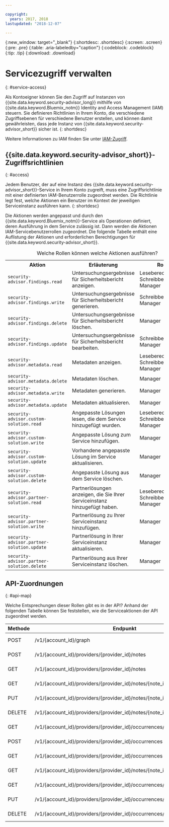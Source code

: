 ```yaml
---

copyright:
  years: 2017, 2018
lastupdated: "2018-12-07"

---
```


{:new_window: target="_blank"}
{:shortdesc: .shortdesc}
{:screen: .screen}
{:pre: .pre}
{:table: .aria-labeledby="caption"}
{:codeblock: .codeblock}
{:tip: .tip}
{:download: .download}


# Servicezugriff verwalten
{: #service-access}

Als Kontoeigner können Sie den Zugriff auf Instanzen von {{site.data.keyword.security-advisor_long}} mithilfe von {{site.data.keyword.Bluemix_notm}} Identity and Access Management (IAM) steuern. Sie definieren Richtlinien in Ihrem Konto, die verschiedene Zugriffsebenen für verschiedene Benutzer erstellen, und können damit gewährleisten, dass jede Instanz von {{site.data.keyword.security-advisor_short}} sicher ist.
{: shortdesc}

Weitere Informationen zu IAM finden Sie unter [IAM-Zugriff](/docs/iam/users_roles.html).

## {{site.data.keyword.security-advisor_short}}-Zugriffsrichtlinien
{: #access}

Jedem Benutzer, der auf eine Instanz des {{site.data.keyword.security-advisor_short}}-Service in Ihrem Konto zugreift, muss eine Zugriffsrichtlinie mit einer definierten IAM-Benutzerrolle zugeordnet werden. Die Richtlinie legt fest, welche Aktionen ein Benutzer im Kontext der jeweiligen Serviceinstanz ausführen kann.
{: shortdesc}

Die Aktionen werden angepasst und durch den {{site.data.keyword.Bluemix_notm}}-Service als Operationen definiert, deren Ausführung in dem Service zulässig ist. Dann werden die Aktionen IAM-Servicebenutzerrollen zugeordnet. Die folgende Tabelle enthält eine Auflistung der Aktionen und erforderlichen Berechtigungen für {{site.data.keyword.security-advisor_short}}.

<table><caption>Welche Rollen können welche Aktionen ausführen?</caption>
  <col width="40%">
  <col width="40%">
  <col width="20%">
  <tr>
    <th>Aktion</th>
    <th>Erläuterung</th>
    <th>Rolle</th>
  </tr>
  <tr>
    <td><code>security-advisor.findings.read</code></td>
    <td>Untersuchungsergebnisse für Sicherheitsbericht anzeigen.</td>
    <td>Leseberechtigter</br>Schreibberechtigter</br>Manager</td>
  </tr>
  <tr>
    <td><code>security-advisor.findings.write</code></td>
    <td>Untersuchungsergebnisse für Sicherheitsbericht generieren.</td>
    <td>Schreibberechtigter</br>Manager</td>
  </tr>
  <tr>
    <td><code>security-advisor.findings.delete</code></td>
    <td>Untersuchungsergebnisse für Sicherheitsbericht löschen.</td>
    <td>Manager</td>
  </tr>
  <tr>
    <td><code>security-advisor.findings.update</code></td>
    <td>Untersuchungsergebnisse für Sicherheitsbericht bearbeiten.</td>
    <td>Schreibberechtigter</br>Manager</td>
  </tr>
  <tr>
    <td><code>security-advisor.metadata.read</code></td>
    <td>Metadaten anzeigen.</td>
    <td>Leseberechtigter</br>Schreibberechtigter</br>Manager</td>
  </tr>
  <tr>
    <td><code>security-advisor.metadata.delete</code></td>
    <td>Metadaten löschen.</td>
    <td>Manager</td>
  </tr>
  <tr>
    <td><code>security-advisor.metadata.write</code></td>
    <td>Metadaten generieren.</td>
    <td>Manager</td>
  </tr>
  <tr>
    <td><code>security-advisor.metadata.update</code></td>
    <td>Metadaten aktualisieren.</td>
    <td>Manager</td>
  </tr>
  <tr>
    <td><code>security-advisor.custom-solution.read</code></td>
    <td>Angepasste Lösungen lesen, die dem Service hinzugefügt wurden.</td>
    <td>Leseberechtigter</br>Schreibberechtigter</br>Manager</td>
  </tr>
  <tr>
    <td><code>security-advisor.custom-solution.write</code></td>
    <td>Angepasste Lösung zum Service hinzufügen.</td>
    <td>Manager</td>
  </tr>
  <tr>
    <td><code>security-advisor.custom-solution.update</code></td>
    <td>Vorhandene angepasste Lösung im Service aktualisieren.</td>
    <td>Manager</td>
  </tr>
  <tr>
    <td><code>security-advisor.custom-solution.delete</code></td>
    <td>Angepasste Lösung aus dem Service löschen.</td>
    <td>Manager</td>
  </tr>
  <tr>
    <td><code>security-advisor.partner-solution.read</code></td>
    <td>Partnerlösungen anzeigen, die Sie Ihrer Serviceinstanz hinzugefügt haben.</td>
    <td>Leseberechtigter</br>Schreibberechtigter</br>Manager</td>
  </tr>
  <tr>
    <td><code>security-advisor.partner-solution.write</code></td>
    <td>Partnerlösung zu Ihrer Serviceinstanz hinzufügen.</td>
    <td>Manager</td>
  </tr>
  <tr>
    <td><code>security-advisor.partner-solution.update</code></td>
    <td>Partnerlösung in Ihrer Serviceinstanz aktualisieren.</td>
    <td>Manager</td>
  </tr>
  <tr>
    <td><code>security-advisor.partner-solution.delete</code></td>
    <td>Partnerlösung aus Ihrer Serviceinstanz löschen.</td>
    <td>Manager</td>
  </tr>
</table>

## API-Zuordnungen
{: #api-map}

Welche Entsprechungen dieser Rollen gibt es in der API? Anhand der folgenden Tabelle können Sie feststellen, wie die Serviceaktionen der API zugeordnet werden.


| Methode | Endpunkt                                                                  |  Serviceaktion                  |
|--------|---------------------------------------------------------------------------|----------------------------------|
| POST   | /v1/{account_id}/graph                                                    | security-advisor.findings.read   |
| POST   | /v1/{account_id}/providers/{provider_id}/notes                            | security-advisor.metadata.write  |
| GET    | /v1/{account_id}/providers/{provider_id}/notes                            | security-advisor.metadata.read   |
| GET    | /v1/{account_id}/providers/{provider_id}/notes/{note_id}                  | security-advisor.metadata.read   |
| PUT    | /v1/{account_id}/providers/{provider_id}/notes/{note_id}                  | security-advisor.metadata.update |
| DELETE | /v1/{account_id}/providers/{provider_id}/notes/{note_id}                  | security-advisor.metadata.delete |
| GET    | /v1/{account_id}/providers/{provider_id}/occurrences/{occurrence_id}/note | security-advisor.findings.read   |
| POST   | /v1/{account_id}/providers/{provider_id}/occurrences                      | security-advisor.findings.write  |
| GET    | /v1/{account_id}/providers/{provider_id}/occurrences                      | security-advisor.findings.read   |
| GET    | /v1/{account_id}/providers/{provider_id}/notes/{note_id}/occurrences      | security-advisor.findings.read   |
| GET    | /v1/{account_id}/providers/{provider_id}/occurrences/{occurrence_id}      | security-advisor.findings.read   |
| PUT    | /v1/{account_id}/providers/{provider_id}/occurrences/{occurrence_id}      | security-advisor.findings.update |
| DELETE | /v1/{account_id}/providers/{provider_id}/occurrences/{occurrence_id}      | security-advisor.findings.delete |
